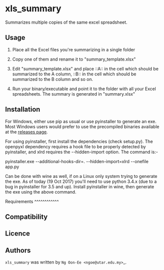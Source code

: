 xls_summary
===========

Summarizes multiple copies of the same excel spreadsheet.

Usage
-----

1. Place all the Excel files you're summarizing in a single folder

2. Copy one of them and rename it to "summary_template.xlsx"

3. Edit "summary_template.xlsx" and place ::A:: in the cell which should be
summarized to the A column, ::B:: in the cell which should be summarized to the
B column and so on.

4. Run your binary/executable and point it to the folder with all your Excel
spreadsheets. The summary is generated in "summary.xlsx"

Installation
------------

For Windows, either use pip as usual or use pyinstaller to generate an exe.
Most Windows users would prefer to use the precompiled binaries available at
the [releases page](https://github.com/ngoonee/xls_summary/releases).

For using pyinstaller, first install the dependencies (check setup.py). The
openpyxl dependency requires a hook file to be properly detected by
pyinstaller, and xlrd requires the --hidden-import option. The command is:-

pyinstaller.exe --additional-hooks-dir=. --hidden-import=xlrd --onefile app.py

Can be done with wine as well, if on a Linux only system trying to generate
the exe. As of today (19 Oct 2017) you'll need to use python 3.4.x
(due to a bug in pyinstaller for 3.5 and up). Install pyinstaller in wine, then
generate the exe using the above command.

Requirements
^^^^^^^^^^^^

Compatibility
-------------

Licence
-------

Authors
-------

`xls_summary` was written by `Ng Oon-Ee <ngoe@utar.edu.my>`_.
